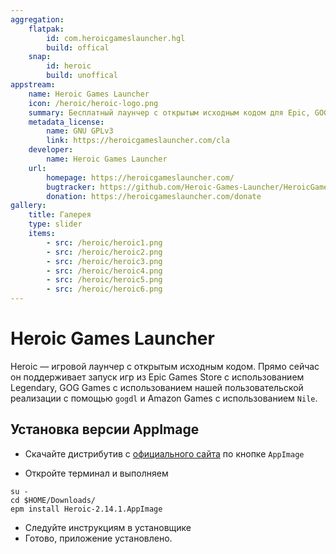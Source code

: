 ```yaml
---
aggregation:
    flatpak:
        id: com.heroicgameslauncher.hgl
        build: offical
    snap:
        id: heroic
        build: unoffical
appstream:
    name: Heroic Games Launcher
    icon: /heroic/heroic-logo.png
    summary: Бесплатный лаунчер с открытым исходным кодом для Epic, GOG и Amazon Prime Games
    metadata_license:
        name: GNU GPLv3
        link: https://heroicgameslauncher.com/cla
    developer:
        name: Heroic Games Launcher
    url:
        homepage: https://heroicgameslauncher.com/
        bugtracker: https://github.com/Heroic-Games-Launcher/HeroicGamesLauncher/issues
        donation: https://heroicgameslauncher.com/donate
gallery:
    title: Галерея
    type: slider
    items:
        - src: /heroic/heroic1.png
        - src: /heroic/heroic2.png
        - src: /heroic/heroic3.png
        - src: /heroic/heroic4.png
        - src: /heroic/heroic5.png
        - src: /heroic/heroic6.png
---
```


# Heroic Games Launcher

Heroic — игровой лаунчер с открытым исходным кодом. Прямо сейчас он поддерживает запуск игр из Epic Games Store с использованием Legendary, GOG Games с использованием нашей пользовательской реализации с помощью `gogdl` и Amazon Games с использованием `Nile`.

<AGWGallery />

<!--@include: @apps/_parts/install/content-flatpak.md-->
<!--@include: @apps/_parts/install/content-snap.md-->

## Установка версии AppImage

-   Скачайте дистрибутив с [официального сайта](https://heroicgameslauncher.com/downloads) по кнопке `AppImage`

-   Откройте терминал и выполняем

```shell
su -
cd $HOME/Downloads/
epm install Heroic-2.14.1.AppImage
```

-   Следуйте инструкциям в установщике
-   Готово, приложение установлено.
